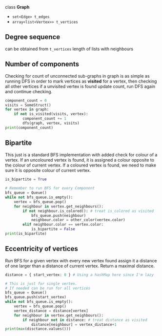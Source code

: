 class **Graph**
- `set<Edge> t_edges`
- `array<list<Vertex>> t_vertices`

## Degree sequence
can be obtained from `t_vertices` length of lists with neighbours

## Number of components
Checking for count of unconnected sub-graphs in graph is as simple as running DFS in order to mark vertices as **visited** for a vertex, then checking all other vertices if a unvisited vertex is found update count, run DFS again and continue checking.
```python
component_count = 0
visits = SomeStruct()
for vertex in graph:
	if not is_visited(visits, vertex):
		component_count += 1
		dfs(graph, vertex, visits)
print(component_count)
```

## Bipartite
This just is a standard BFS implementation with added check for colour of a vertex. If an uncoloured vertex is found, it is assigned a colour opposite to the colour of current vertex. If a coloured vertex is found, we need to make sure it is opposite colour of current vertex.

```python  
is_bipartite = True  
  
# Remember to run BFS for every Component  
bfs_queue = Queue()  
while not bfs_queue.is_empty():  
    vertex = bfs_queue.pop()
    for neighbour in vertex.get_neighbours():
	    if not neighbour.is_colored(): # treat is_colored as visited 
		    bfs_queue.push(neighbour)
		    neighbour.color = other_color(vertex.color)
		elif neighbour.color == vertex.color:
			is_bipartite = False
print(is_bipartite)  
```  

## Eccentricity of vertices
Run BFS for a given vertex with every new vertex found assign it a distance of one larger than a distance of current vertex. Return a maximal distance.
```python  
distance = { start_vertex: 0 } # Using a hashMap here since I'm lazy  

# This is just for single vertex.  
# If needed can be run for all vertices  
bfs_queue = Queue()
bfs_queue.push(start_vertex)
while not bfs_queue.is_empty():
    vertex = bfs_queue.pop()
    vertex_distance = distance[vertex]
    for neighbour in vertex.get_neighbours():
        if neighbour not in distance: # treat distance as visited
            distance[neighbour] = vertex_distance+1
print(max(disctance.values()))
```
